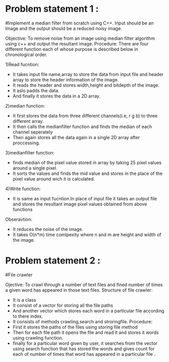 # Problem statement 1 :
#Implement a median filter from scratch using C++. Input should be an Image and the output should be a reduced noisy image.

Objective:
  To remove noise from an image using median filter algorithm using c++ and output the resultant image.
Procedure:
  There are four different function each of whose purpose is described below in chronological order.
  
  1)Read fucntion:
  * It takes input file name,array to store the data from input file and header array to store the header information of the image.
  * It reads the header and stores width,height and bitdepth of the image.
  * It aslo padds the data.
  * And finally it stores the data in a 2D array.
    
   2)median function:
   * It first stores the data from three different channels(i.e, r g b) to three different array.
   * It then calls the medianfilter function and finds the median of each channel seperately
   * Then again stores all the data again in a single 2D array after proccessing.
   
   3)medianfilter function:
   * finds median of the pixel value stored in array by taking 25 pixel values around a single pixel.
   * It sorts the values and finds the mid value and stores in the place of the pixel value around wich it is calculated.
   
   4)Write function:
   * It is same as input fucntion.In place of input file it takes an output file and stores the resultant image pixel values obtained from above functions

Obseravtion:
  * It reduces the noise of the image.
  * It takes O(n*m) time comlpexity where n and m are height and width of the image.
   


# Problem statement 2 :
#File crawler

Ojective:
   To crawl through a number of text files and fined number of times a given word has appeared in those text files.
Structure of file crawler:
   * It is a class
   * It consist of a vector for storing all the file paths
   * And another vector which stores each word in a particular file according to there index.
   * It consists of methods crawling,search and stroringfile.
Procedure:
  * First it stores the paths of the files using storing file method
  * Then for each file path it opens the file and read it and stores it words using crawling function. 
  * finally for a particular word given by user, it searches from the vector using search function that has stored the words and gives count for each of number of     times that word has appeared in a particular file  .
